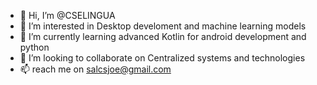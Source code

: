 - 👋 Hi, I’m @CSELINGUA
- 👀 I’m interested in Desktop develoment and machine learning models
- 🌱 I’m currently learning advanced Kotlin for android development and python
- 💞️ I’m looking to collaborate on Centralized systems and technologies
- 📫 reach me on salcsjoe@gmail.com

<!---
CSELINGUA/CSELINGUA is a ✨ special ✨ repository because its `README.md` (this file) appears on your GitHub profile.
You can click the Preview link to take a look at your changes.
--->
